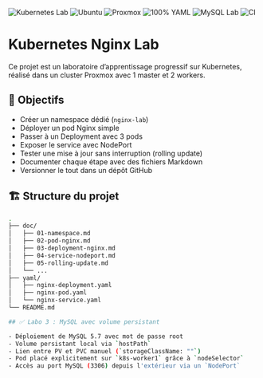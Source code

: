 ![Kubernetes Lab](https://img.shields.io/badge/Kubernetes_Lab-validé-brightgreen?style=for-the-badge&logo=kubernetes&logoColor=white)
![Ubuntu](https://img.shields.io/badge/Ubuntu-24.04-E95420?style=for-the-badge&logo=ubuntu&logoColor=white)
![Proxmox](https://img.shields.io/badge/Proxmox-VE-orange?style=for-the-badge&logo=proxmox&logoColor=white)
![100% YAML](https://img.shields.io/badge/100%25-YAML-informational?style=for-the-badge&logo=yaml&logoColor=white)
![MySQL Lab](https://img.shields.io/badge/MySQL-✅-blue?style=for-the-badge&logo=mysql&logoColor=white)
![CI](https://github.com/carlosdev-ops/k8s-nginx-lab/actions/workflows/kube-lint.yml/badge.svg)


# Kubernetes Nginx Lab

Ce projet est un laboratoire d’apprentissage progressif sur Kubernetes, réalisé dans un cluster Proxmox avec 1 master et 2 workers.

## 🎯 Objectifs

- Créer un namespace dédié (`nginx-lab`)
- Déployer un pod Nginx simple
- Passer à un Deployment avec 3 pods
- Exposer le service avec NodePort
- Tester une mise à jour sans interruption (rolling update)
- Documenter chaque étape avec des fichiers Markdown
- Versionner le tout dans un dépôt GitHub

## 🏗️ Structure du projet

```bash
.
├── doc/
│   ├── 01-namespace.md
│   ├── 02-pod-nginx.md
│   ├── 03-deployment-nginx.md
│   ├── 04-service-nodeport.md
│   ├── 05-rolling-update.md
│   └── ...
├── yaml/
│   ├── nginx-deployment.yaml
│   ├── nginx-pod.yaml
│   └── nginx-service.yaml
└── README.md

## ✅ Labo 3 : MySQL avec volume persistant

- Déploiement de MySQL 5.7 avec mot de passe root
- Volume persistant local via `hostPath`
- Lien entre PV et PVC manuel (`storageClassName: ""`)
- Pod placé explicitement sur `k8s-worker1` grâce à `nodeSelector`
- Accès au port MySQL (3306) depuis l'extérieur via un `NodePort`

